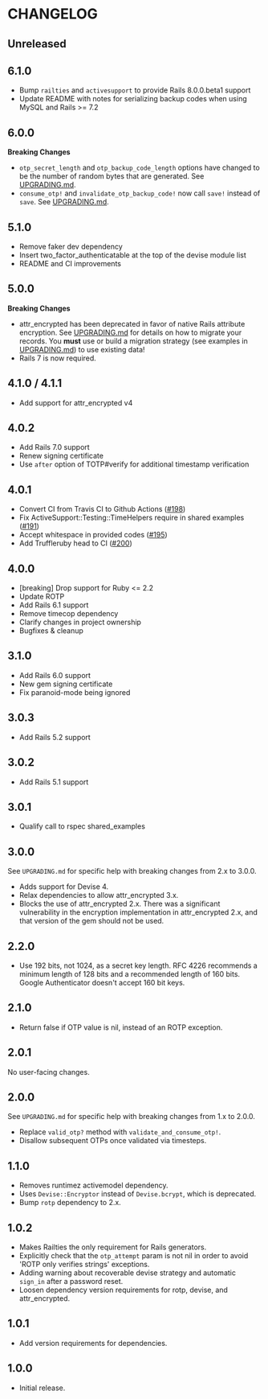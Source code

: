 # CHANGELOG

## Unreleased

## 6.1.0
- Bump `railties` and `activesupport` to provide Rails 8.0.0.beta1 support
- Update README with notes for serializing backup codes when using MySQL and Rails >= 7.2

## 6.0.0

**Breaking Changes**
- `otp_secret_length` and `otp_backup_code_length` options have changed to be the number of random bytes that are generated. See [UPGRADING.md](UPGRADING.md).
- `consume_otp!` and `invalidate_otp_backup_code!` now call `save!` instead of `save`. See [UPGRADING.md](UPGRADING.md).

## 5.1.0

- Remove faker dev dependency
- Insert two_factor_authenticatable at the top of the devise module list
- README and CI improvements

## 5.0.0

**Breaking Changes**
- attr_encrypted has been deprecated in favor of native Rails attribute encryption. See [UPGRADING.md](UPGRADING.md) for details on how to migrate your records. You **must** use or build a migration strategy (see examples in [UPGRADING.md](UPGRADING.md)) to use existing data!
- Rails 7 is now required.

## 4.1.0 / 4.1.1
- Add support for attr_encrypted v4

## 4.0.2
- Add Rails 7.0 support
- Renew signing certificate
- Use `after` option of TOTP#verify for additional timestamp verification

## 4.0.1
- Convert CI from Travis CI to Github Actions ([#198](https://github.com/tinfoil/devise-two-factor/pull/198))
- Fix ActiveSupport::Testing::TimeHelpers require in shared examples ([#191](https://github.com/tinfoil/devise-two-factor/pull/191))
- Accept whitespace in provided codes ([#195](https://github.com/tinfoil/devise-two-factor/pull/195))
- Add Truffleruby head to CI ([#200](https://github.com/tinfoil/devise-two-factor/pull/200))

## 4.0.0
- [breaking] Drop support for Ruby <= 2.2
- Update ROTP
- Add Rails 6.1 support
- Remove timecop dependency
- Clarify changes in project ownership
- Bugfixes & cleanup

## 3.1.0
- Add Rails 6.0 support
- New gem signing certificate
- Fix paranoid-mode being ignored

## 3.0.3
- Add Rails 5.2 support

## 3.0.2
- Add Rails 5.1 support

## 3.0.1
- Qualify call to rspec shared_examples

## 3.0.0
See `UPGRADING.md` for specific help with breaking changes from 2.x to 3.0.0.

- Adds support for Devise 4.
- Relax dependencies to allow attr_encrypted 3.x.
- Blocks the use of attr_encrypted 2.x. There was a significant vulnerability in the encryption implementation in attr_encrypted 2.x, and that version of the gem should not be used.

## 2.2.0
- Use 192 bits, not 1024, as a secret key length. RFC 4226 recommends a minimum length of 128 bits and a recommended length of 160 bits. Google Authenticator doesn't accept 160 bit keys.

## 2.1.0
- Return false if OTP value is nil, instead of an ROTP exception.

## 2.0.1
No user-facing changes.

## 2.0.0
See `UPGRADING.md` for specific help with breaking changes from 1.x to 2.0.0.

- Replace `valid_otp?` method with `validate_and_consume_otp!`.
- Disallow subsequent OTPs once validated via timesteps.

## 1.1.0
- Removes runtimez activemodel dependency.
- Uses `Devise::Encryptor` instead of `Devise.bcrypt`, which is deprecated.
- Bump `rotp` dependency to 2.x.

## 1.0.2
- Makes Railties the only requirement for Rails generators.
- Explicitly check that the `otp_attempt` param is not nil in order to avoid 'ROTP only verifies strings' exceptions.
- Adding warning about recoverable devise strategy and automatic `sign_in` after a password reset.
- Loosen dependency version requirements for rotp, devise, and attr_encrypted.

## 1.0.1
- Add version requirements for dependencies.

## 1.0.0
- Initial release.
